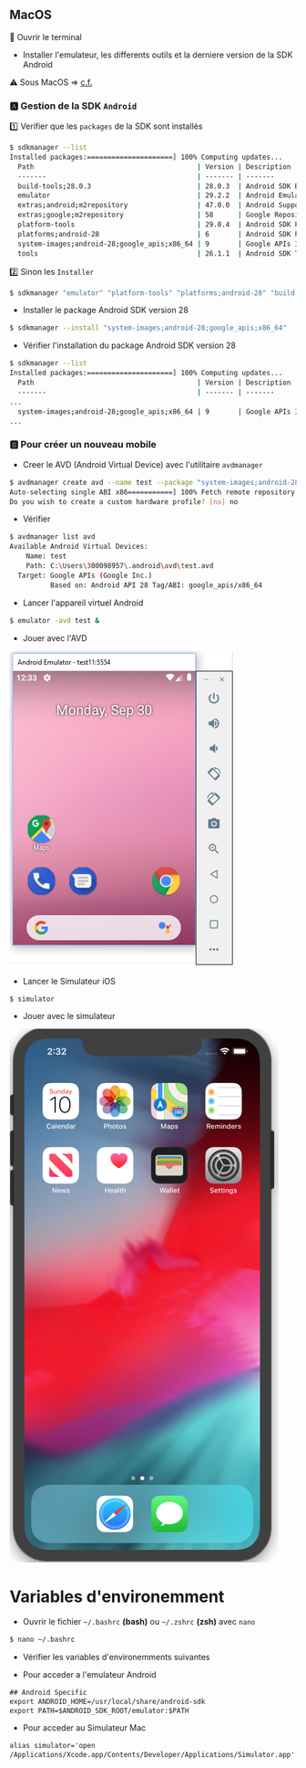 


## MacOS

:bookmark: Ouvrir le terminal

* Installer l'emulateur, les differents outils et la derniere version de la SDK Android

:warning: Sous MacOS => [c.f.](MacOS.md#variables-denvironemment)

### :a: Gestion de la SDK `Android`

:one: Verifier que les `packages` de la SDK sont installés

```bash
$ sdkmanager --list
Installed packages:=====================] 100% Computing updates...
  Path                                        | Version | Description                                | Location
  -------                                     | ------- | -------                                    | -------
  build-tools;28.0.3                          | 28.0.3  | Android SDK Build-Tools 28.0.3             | build-tools\28.0.3\
  emulator                                    | 29.2.2  | Android Emulator                           | emulator\
  extras;android;m2repository                 | 47.0.0  | Android Support Repository                 | extras\android\m2repository\
  extras;google;m2repository                  | 58      | Google Repository                          | extras\google\m2repository\
  platform-tools                              | 29.0.4  | Android SDK Platform-Tools                 | platform-tools\
  platforms;android-28                        | 6       | Android SDK Platform 28                    | platforms\android-28\
  system-images;android-28;google_apis;x86_64 | 9       | Google APIs Intel x86 Atom_64 System Image | system-images\android-28\google_apis\x86_64\
  tools                                       | 26.1.1  | Android SDK Tools 26.1.1                   | tools\
```

:two: Sinon les `Installer` 

```bash
$ sdkmanager "emulator" "platform-tools" "platforms;android-28" "build-tools;28.0.3" "extras;android;m2repository" "extras;google;m2repository"
```

* Installer le package Android SDK version 28

```bash
$ sdkmanager --install "system-images;android-28;google_apis;x86_64"
```

* Vérifier l'installation du package Android SDK version 28


```bash
$ sdkmanager --list
Installed packages:=====================] 100% Computing updates...
  Path                                        | Version | Description                                | Location
  -------                                     | ------- | -------                                    | -------
...
  system-images;android-28;google_apis;x86_64 | 9       | Google APIs Intel x86 Atom_64 System Image | system-images\android-28\google_apis\x86_64\
...
```

### :b: Pour créer un nouveau mobile

* Creer le AVD (Android Virtual Device) avec l'utilitaire `avdmanager`

```bash
$ avdmanager create avd --name test --package "system-images;android-28;google_apis;x86_64"
Auto-selecting single ABI x86===========] 100% Fetch remote repository...
Do you wish to create a custom hardware profile? [no] no
```

* Vérifier


```bash
$ avdmanager list avd
Available Android Virtual Devices:
    Name: test
    Path: C:\Users\300098957\.android\avd\test.avd
  Target: Google APIs (Google Inc.)
          Based on: Android API 28 Tag/ABI: google_apis/x86_64
```

* Lancer l'appareil virtuel Android

```bash
$ emulator -avd test &
```

* Jouer avec l'AVD

![image](../images/emulator.png)

* Lancer le Simulateur iOS

```bash
$ simulator
```

* Jouer avec le simulateur

![image](../images/simulator.png)



# Variables d'environemment

* Ouvrir le fichier `~/.bashrc` **(bash)** ou `~/.zshrc` **(zsh)** avec `nano`

```bash
$ nano ~/.bashrc
```


* Vérifier les variables d'environemments suivantes

- Pour acceder a l'emulateur Android

```
## Android Specific
export ANDROID_HOME=/usr/local/share/android-sdk
export PATH=$ANDROID_SDK_ROOT/emulator:$PATH
```

- Pour acceder au Simulateur Mac

```
alias simulator='open /Applications/Xcode.app/Contents/Developer/Applications/Simulator.app'
```
